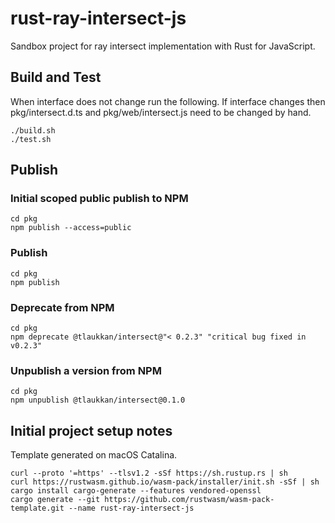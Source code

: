 # rust-ray-intersect-js

Sandbox project for ray intersect implementation with Rust for JavaScript.

## Build and Test

When interface does not change run the following. If interface changes then pkg/intersect.d.ts and pkg/web/intersect.js need
to be changed by hand.

```
./build.sh
./test.sh
```

## Publish

### Initial scoped public publish to NPM

```
cd pkg
npm publish --access=public
```

### Publish

```
cd pkg
npm publish
```

### Deprecate from NPM

```
cd pkg
npm deprecate @tlaukkan/intersect@"< 0.2.3" "critical bug fixed in v0.2.3"
```

### Unpublish a version from NPM

```
cd pkg
npm unpublish @tlaukkan/intersect@0.1.0
```

## Initial project setup notes

Template generated on macOS Catalina.

```
curl --proto '=https' --tlsv1.2 -sSf https://sh.rustup.rs | sh
curl https://rustwasm.github.io/wasm-pack/installer/init.sh -sSf | sh
cargo install cargo-generate --features vendored-openssl
cargo generate --git https://github.com/rustwasm/wasm-pack-template.git --name rust-ray-intersect-js
```
    
 